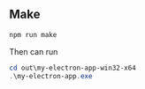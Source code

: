 ## Make

```powershell
npm run make
```
Then can run
```powershell
cd out\my-electron-app-win32-x64
.\my-electron-app.exe
```